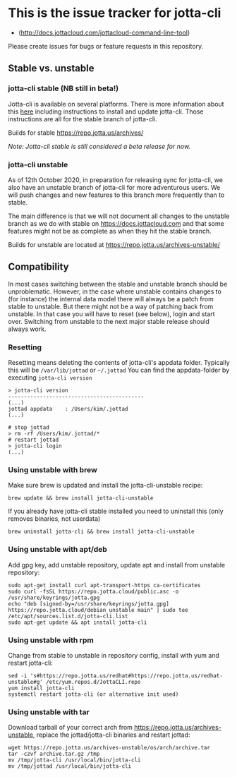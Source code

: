 # This is the issue tracker for jotta-cli 

- (http://docs.jottacloud.com/jottacloud-command-line-tool)

Please create issues for bugs or feature requests in this repository.

## Stable vs. unstable 

### jotta-cli stable (NB still in beta!)

Jotta-cli is available on several platforms. There is more information about this [here](http://docs.jottacloud.com/jottacloud-command-line-tool) including instructions to install and update jotta-cli. Those instructions are all for the stable branch of jotta-cli.

Builds for stable https://repo.jotta.us/archives/

*Note: Jotta-cli stable is still considered a beta release for now.*

### jotta-cli unstable
As of 12th October 2020, in preparation for releasing sync for jotta-cli, we also have an unstable branch of jotta-cli for more adventurous users. We will push changes and new features to this branch more frequently than to stable. 

The main difference is that we will not document all changes to the unstable branch as we do with stable on https://docs.jottacloud.com and that some features might not be as complete as when they hit the stable branch. 

Builds for unstable are located at https://repo.jotta.us/archives-unstable/

## Compatibility

In most cases switching between the stable and unstable branch should be unproblematic. However, in the case where unstable contains changes to (for instance) the internal data model there will always be a patch from stable to unstable. But there might not be a way of patching back from unstable. In that case you will have to reset (see below), login and start over. Switching from unstable to the next major stable release should always work.

### Resetting

Resetting means deleting the contents of jotta-cli's appdata folder. Typically this will be `/var/lib/jottad` or `~/.jottad`
You can find the appdata-folder by executing `jotta-cli version`
```
> jotta-cli version
-------------------------------------------
(...)
jottad appdata    : /Users/kim/.jottad
(...)

# stop jottad
> rm -rf /Users/kim/.jottad/*
# restart jottad
> jotta-cli login
(...)
```

### Using unstable with brew

Make sure brew is updated and install the jotta-cli-unstable recipe:
```
brew update && brew install jotta-cli-unstable
```
If you already have jotta-cli stable installed you need to uninstall this (only removes binaries, not userdata)
```
brew uninstall jotta-cli && brew install jotta-cli-unstable
```

### Using unstable with apt/deb

Add gpg key, add unstable repository, update apt and install from unstable repository:
```
sudo apt-get install curl apt-transport-https ca-certificates
sudo curl -fsSL https://repo.jotta.cloud/public.asc -o /usr/share/keyrings/jotta.gpg
echo "deb [signed-by=/usr/share/keyrings/jotta.gpg] https://repo.jotta.cloud/debian unstable main" | sudo tee /etc/apt/sources.list.d/jotta-cli.list
sudo apt-get update && apt install jotta-cli
```

### Using unstable with rpm

Change from stable to unstable in repository config, install with yum and restart jotta-cli:
```
sed -i 's#https://repo.jotta.us/redhat#https://repo.jotta.us/redhat-unstable#g' /etc/yum.repos.d/JottaCLI.repo
yum install jotta-cli
systemctl restart jotta-cli (or alternative init used)
```

### Using unstable with tar
Download tarball of your correct arch from https://repo.jotta.us/archives-unstable, replace the jottad/jotta-cli binaries and restart jottad:
```
wget https://repo.jotta.us/archives-unstable/os/arch/archive.tar
tar -czvf archive.tar.gz /tmp
mv /tmp/jotta-cli /usr/local/bin/jotta-cli
mv /tmp/jottad /usr/local/bin/jotta-cli
```
